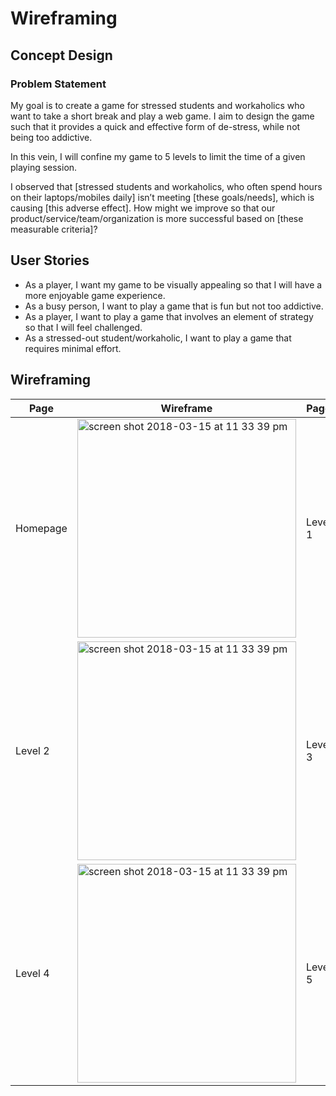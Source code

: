 # Wireframing

## Concept Design

### Problem Statement

My goal is to create a game for stressed students and workaholics who want to take a short break and play a web game. I aim to design the game such that it provides a quick and effective form of de-stress, while not being too addictive.

In this vein, I will confine my game to 5 levels to limit the time of a given playing session.

I observed that [stressed students and workaholics, who often spend hours on their laptops/mobiles daily] isn’t meeting [these goals/needs], which is causing [this adverse effect]. How might we improve so that our product/service/team/organization is more successful based on [these measurable criteria]?

## User Stories

- As a player, I want my game to be visually appealing so that I will have a more enjoyable game experience.
- As a busy person, I want to play a game that is fun but not too addictive.
- As a player, I want to play a game that involves an element of strategy so that I will feel challenged.
- As a stressed-out student/workaholic, I want to play a game that requires minimal effort.

## Wireframing

| Page  | Wireframe | Page  | Wireframe |
| ------------- | ------------- | ------------- | ------------- |
| Homepage | <img width="350" alt="screen shot 2018-03-15 at 11 33 39 pm" src="https://user-images.githubusercontent.com/22549537/37555629-7c9bc98a-2a25-11e8-8895-c0868d386cf4.png">  | Level 1  | <img width="350" alt="screen shot 2018-03-15 at 11 33 39 pm" src="https://user-images.githubusercontent.com/22549537/37555651-cbbefc44-2a25-11e8-9894-46bd4b462e43.png">  |
| Level 2 | <img width="350" alt="screen shot 2018-03-15 at 11 33 39 pm" src="https://user-images.githubusercontent.com/22549537/37555661-082c6cb6-2a26-11e8-8800-5f3fc84eaf5e.png">  | Level 3  | <img width="350" alt="screen shot 2018-03-15 at 11 33 39 pm" src="https://user-images.githubusercontent.com/22549537/37555662-118b2a68-2a26-11e8-84d9-d382fd48b915.png">  |
| Level 4  | <img width="350" alt="screen shot 2018-03-15 at 11 33 39 pm" src="https://user-images.githubusercontent.com/22549537/37555663-15419f2a-2a26-11e8-993f-f3bc8203dea3.png">  | Level 5  | <img width="350" alt="screen shot 2018-03-15 at 11 33 39 pm" src="https://user-images.githubusercontent.com/22549537/37555667-206a2002-2a26-11e8-83a3-ba644962b674.png">  |
